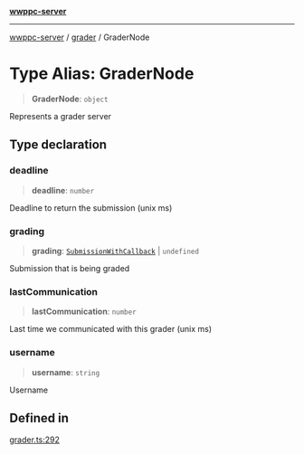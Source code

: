 [**wwppc-server**](../../README.md)

***

[wwppc-server](../../modules.md) / [grader](../README.md) / GraderNode

# Type Alias: GraderNode

> **GraderNode**: `object`

Represents a grader server

## Type declaration

### deadline

> **deadline**: `number`

Deadline to return the submission (unix ms)

### grading

> **grading**: [`SubmissionWithCallback`](SubmissionWithCallback.md) \| `undefined`

Submission that is being graded

### lastCommunication

> **lastCommunication**: `number`

Last time we communicated with this grader (unix ms)

### username

> **username**: `string`

Username

## Defined in

[grader.ts:292](https://github.com/WWPPC/WWPPC-server/blob/2a0f62ef9a8d6c45bd23ae8a1bcfb9cead6c0088/src/grader.ts#L292)
